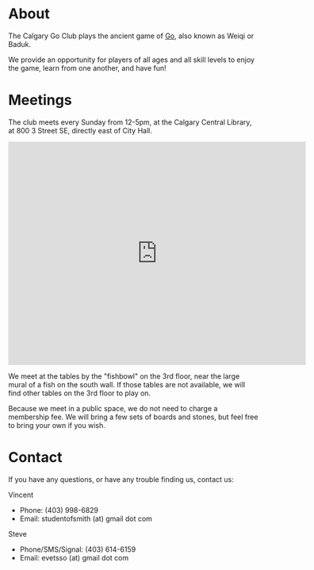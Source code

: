 <!-- 
.. title: About us
.. slug: about-us
.. date: 2018-05-09 22:54:32 UTC-06:00
.. tags: 
.. category: 
.. link: 
.. description: 
.. type: text
.. author: Steve
-->

# About

The Calgary Go Club plays the ancient game of [Go](https://en.wikipedia.org/wiki/Go_%28game%29), also known as Weiqi or Baduk.

We provide an opportunity for players of all ages and all skill
levels to enjoy the game, learn from one another, and have fun!

# Meetings
The club meets every Sunday from 12-5pm, at the Calgary Central
Library, at 800 3 Street SE, directly east of City Hall.

<iframe src="https://www.google.com/maps/embed?pb=!1m18!1m12!1m3!1d2508.419721842189!2d-114.05711834839785!3d51.045337352101534!2m3!1f0!2f0!3f0!3m2!1i1024!2i768!4f13.1!3m3!1m2!1s0x537170003cb69fe3%3A0x65642e5fb9371572!2sCentral%20Library!5e0!3m2!1sen!2sca!4v1577082584228!5m2!1sen!2sca" width="600" height="450" frameborder="0" style="border:0;" allowfullscreen=""></iframe>

We meet at the tables by the "fishbowl" on the 3rd floor, near the large mural of a fish on the south wall.
If those tables are not available, we will find other tables on the
3rd floor to play on.

Because we meet in a public space, we do not need to charge a
membership fee.  We will bring a few sets of boards and stones, but
feel free to bring your own if you wish.

# Contact

If you have any questions, or have any trouble finding us, contact us:

Vincent

* Phone: (403) 998-6829
* Email: studentofsmith (at) gmail dot com

Steve

* Phone/SMS/Signal: (403) 614-6159
* Email: evetsso (at) gmail dot com
